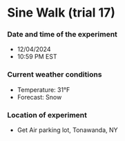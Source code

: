 # Sine Walk (trial 17)

### Date and time of the experiment
- 12/04/2024
- 10:59 PM EST

### Current weather conditions
- Temperature: 31°F
- Forecast: Snow

### Location of experiment
- Get Air parking lot, Tonawanda, NY